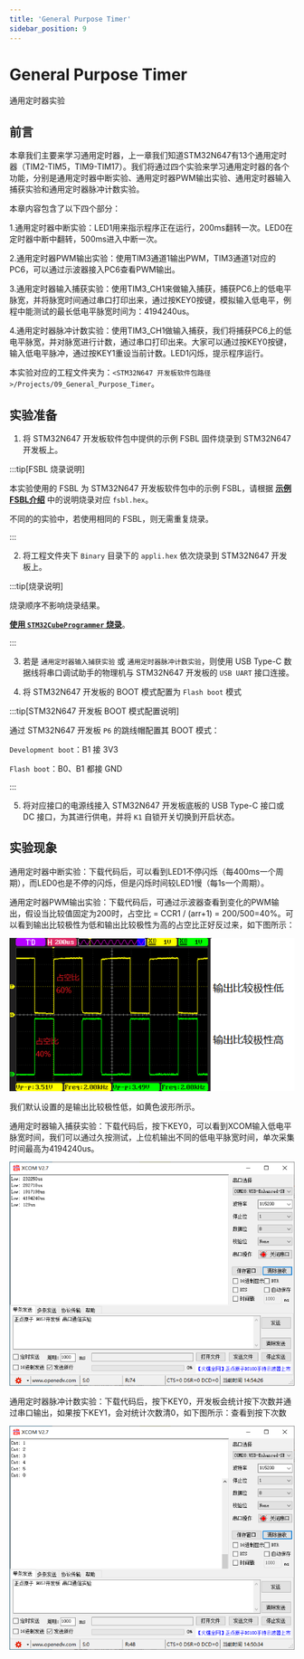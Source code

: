 ```yaml
---
title: 'General Purpose Timer'
sidebar_position: 9
---
```


# General Purpose Timer

通用定时器实验

## 前言

本章我们主要来学习通用定时器，上一章我们知道STM32N647有13个通用定时器（TIM2-TIM5，TIM9-TIM17）。我们将通过四个实验来学习通用定时器的各个功能，分别是通用定时器中断实验、通用定时器PWM输出实验、通用定时器输入捕获实验和通用定时器脉冲计数实验。

本章内容包含了以下四个部分：

1.通用定时器中断实验：LED1用来指示程序正在运行，200ms翻转一次。LED0在定时器中断中翻转，500ms进入中断一次。

2.通用定时器PWM输出实验：使用TIM3通道1输出PWM，TIM3通道1对应的PC6，可以通过示波器接入PC6查看PWM输出。

3.通用定时器输入捕获实验：使用TIM3_CH1来做输入捕获，捕获PC6上的低电平脉宽，并将脉宽时间通过串口打印出来，通过按KEY0按键，模拟输入低电平，例程中能测试的最长低电平脉宽时间为：4194240us。

4.通用定时器脉冲计数实验：使用TIM3_CH1做输入捕获，我们将捕获PC6上的低电平脉宽，并对脉宽进行计数，通过串口打印出来。大家可以通过按KEY0按键，输入低电平脉冲，通过按KEY1重设当前计数。LED1闪烁，提示程序运行。

本实验对应的工程文件夹为：`<STM32N647 开发板软件包路径>/Projects/09_General_Purpose_Timer`。

## 实验准备

1. 将 STM32N647 开发板软件包中提供的示例 FSBL 固件烧录到 STM32N647 开发板上。

:::tip[FSBL 烧录说明]

本实验使用的 FSBL 为 STM32N647 开发板软件包中的示例 FSBL，请根据 [**示例 FSBL介绍**](../start-guide/software-package/software-package.md#fsbl) 中的说明烧录对应 `fsbl.hex`。

不同的的实验中，若使用相同的 FSBL，则无需重复烧录。

:::

2. 将工程文件夹下 `Binary` 目录下的 `appli.hex` 依次烧录到 STM32N647 开发板上。

:::tip[烧录说明]

烧录顺序不影响烧录结果。

[**使用 `STM32CubeProgrammer` 烧录**](../start-guide/start-development/step-by-step.md#step-3-使用-stm32cubeprogrammer-烧录)。

:::

3. 若是 `通用定时器输入捕获实验` 或 `通用定时器脉冲计数实验`，则使用 USB Type-C 数据线将串口调试助手的物理机与 STM32N647 开发板的 `USB UART` 接口连接。

4. 将 STM32N647 开发板的 BOOT 模式配置为 `Flash boot` 模式

:::tip[STM32N647 开发板 BOOT 模式配置说明]

通过 STM32N647 开发板 `P6` 的跳线帽配置其 BOOT 模式：

`Development boot`：B1 接 3V3

`Flash boot`：B0、B1 都接 GND

:::

5. 将对应接口的电源线接入 STM32N647 开发板底板的 USB Type-C 接口或 DC 接口，为其进行供电，并将 `K1` 自锁开关切换到开启状态。

## 实验现象

通用定时器中断实验：下载代码后，可以看到LED1不停闪烁（每400ms一个周期），而LED0也是不停的闪烁，但是闪烁时间较LED1慢（每1s一个周期）。

通用定时器PWM输出实验：下载代码后，可通过示波器查看到变化的PWM输出，假设当比较值固定为200时，占空比 = CCR1 / (arr+1) = 200/500=40%。可以看到输出比较极性为低和输出比较极性为高的占空比正好反过来，如下图所示：

![02](./img/02.png)

我们默认设置的是输出比较极性低，如黄色波形所示。

通用定时器输入捕获实验：下载代码后，按下KEY0，可以看到XCOM输入低电平脉宽时间，我们可以通过久按测试，上位机输出不同的低电平脉宽时间，单次采集时间最高为4194240us。

![02](./img/03.png)

通用定时器脉冲计数实验：下载代码后，按下KEY0，开发板会统计按下次数并通过串口输出，如果按下KEY1，会对统计次数清0，如下图所示：查看到按下次数

![02](./img/04.png)